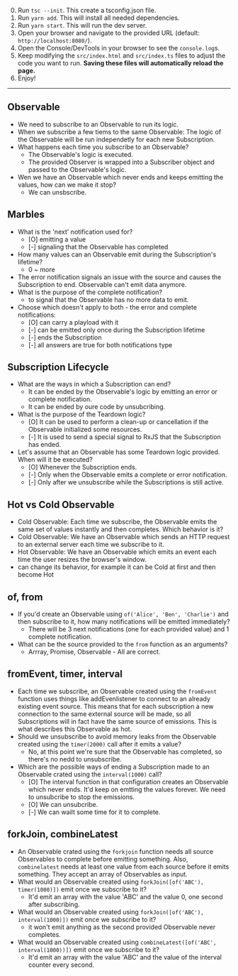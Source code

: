 0. Run `tsc --init`. This create a tsconfig.json file.
1. Run `yarn add`. This will install all needed dependencies.
2. Run `yarn start`. This will run the dev server.
3. Open your browser and navigate to the provided URL (default: `http://localhost:8080/`).
4. Open the Console/DevTools in your browser to see the `console.log`s.
5. Keep modifying the `src/index.html` and `src/index.ts` files to adjust the code you want to run. **Saving these files will automatically reload the page.**
6. Enjoy!


---

## Observable
* We need to subscribe to an Observable to run its logic.
* When we subscribe a few tiems to the same Observable: The logic of the Observable will be run independetly for each new Subscription.
* What happens each time you subscribe to an Observable?
  * The Observable's logic is executed.
  * The provided Observer is wrapped into a Subscriber object and passed to the Observable's logic.
* Wen we have an Observable which never ends and keeps emitting the values, how can we make it stop?
  * We can unsbscribe.

## Marbles
* What is the 'next' notification used for?
  * [O] emitting a value
  * [-] signaling that the Observable has completed
* How many values can an Observable emit during the Subscription's lifetime?
  * 0 ~ more
* The error notification signals an issue with the source and causes the Subscription to end. 
  Observable can't emit data anymore.
* What is the purpose of the complete notification?
  * to signal that the Observable has no more data to emit.
* Choose which doesn't apply to both - the error and complete notifications:
  * [O] can carry a playload with it
  * [-] can be emitted only once during the Subscription lifetime
  * [-] ends the Subscription
  * [-] all answers are true for both notifications type

## Subscription Lifecycle
* What are the ways in which a Subscription can end?
  * It can be ended by the Observable's logic by emitting an error or complete notification.
  * It can be ended by oure code by unsubcribing.
* What is the purpose of the Teardown logic?
  * [O] It can be used to perform a clean-up or cancellation if the Observable initialized some resources.
  * [-] It is used to send a special signal to RxJS that the Subscription has ended.
* Let's assume that an Observable has some Teardown logic provided. When will it be executed?
  * [O] Whenever the Subscription ends.
  * [-] Only when the Observable emits a complete or error notification.
  * [-] Only after we unsubscribe while the Subscriptions is still active.

## Hot vs Cold Observable
* Cold Observable: Each time we subscribe, the Observable emits the same set of values instantly and then completes. Which behavior is it?
* Cold Observable: We have an Observable which sends an HTTP request to an external server each time we subscribe to it.
* Hot Observable: We have an Observable which emits an event each time the user resizes the browser's window. 
* can change its behavior, for example it can be Cold at first and then become Hot

## of, from
* If you'd create an Observable using `of('Alice', 'Ben', 'Charlie')` and then subscribe to it, how many notifications will be emitted immediately?
  * There will be 3 next notifications (one for each provided value) and 1 complete notification.
* What can be the source provided to the `from` function as an arguments?
  * Arrray, Promise, Observable - All are correct.

## fromEvent, timer, interval
* Each time we subscribe, an Observable created using the `fromEvent` function uses things like
  addEvenlistener to connect to an already existing event source. This means that for each subscription a new
  connection to the same external source will be made, so all Subscriptions will in fact have the same source of
  emissions. This is what describes this Observable as hot.
* Should we unsubscribe to avoid memory leaks from the Observable created using the `timer(2000)` call
  after it emits a value?
  * No, at this point we're sure that the Observable has completed, so there's no nedd to unsubscribe.
* Which are the possible ways of ending a Subscription made to an Observable crated using the `interval(1000)` call?
  * [O] The interval function in that configuration creates an Observable which never ends. It'd keep on emtting the
    values forever. We need to unsubcribe to stop the emissions.
  * [O] We can unsubcribe.
  * [-] We can wailt some time for it to complete.

## forkJoin, combineLatest
* An Observable crated using the `forkjoin` function needs all source Observables to complete before emitting something.
  Also, `combinelatest` needs at least one value from each source before it emits something.
  They accept an array of Observables as input.
* What would an Observable created using `forkJoin([of('ABC'), timer(1000)])` emit once we subscribe to it?
  * It'd emit an array with the value 'ABC' and the value 0, one second after subscribing.
* What would an Observable created using `forkJoin([of('ABC'), interval(1000)])` emit once we subscribe to it?
  * it won't emit anything as the second provided Observable never completes.
* What would an Observable created using `combineLatest([of('ABC', interval(1000))])` emit once we subscribe to it?
  * It'd emit an array with the value 'ABC' and the value of the interval counter every second.